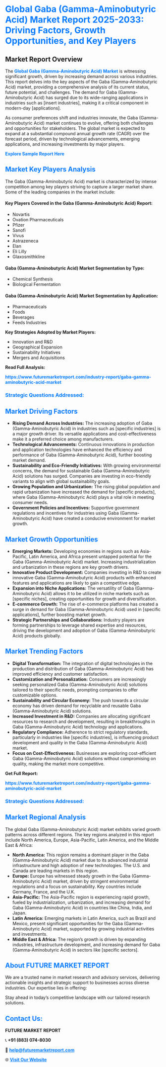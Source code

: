 <h1 style="color: #007BFF;">Global Gaba (Gamma-Aminobutyric Acid) Market Report 2025-2033: Driving Factors, Growth Opportunities, and Key Players</h1>

<section id="overview">
<h2>Market Report Overview</h2>
<p>The <a href="https://www.futuremarketreport.com/industry-report/gaba-gamma-aminobutyric-acid-market" style="color: #007BFF; text-decoration: none;"><strong>Global Gaba (Gamma-Aminobutyric Acid) Market</strong></a> is witnessing significant growth, driven by increasing demand across various industries. This report delves into the key aspects of the Gaba (Gamma-Aminobutyric Acid) market, providing a comprehensive analysis of its current status, future potential, and challenges. The demand for Gaba (Gamma-Aminobutyric Acid) has surged due to its wide-ranging applications in industries such as [insert industries], making it a critical component in modern-day [applications].</p>
<p>As consumer preferences shift and industries innovate, the Gaba (Gamma-Aminobutyric Acid) market continues to evolve, offering both challenges and opportunities for stakeholders. The global market is expected to expand at a substantial compound annual growth rate (CAGR) over the forecast period, driven by technological advancements, emerging applications, and increasing investments by major players.</p>
</section>

<section id="overview">
<p><a href="https://www.futuremarketreport.com/request-sample/reportId=31180" style="color: #007BFF; text-decoration: none;"><strong>Explore Sample Report Here</strong></a></p>
</section>

<section id="key-players">
<h2 style="color: #007BFF;">Market Key Players Analysis</h2>
<p>The Gaba (Gamma-Aminobutyric Acid) market is characterized by intense competition among key players striving to capture a larger market share. Some of the leading companies in the market include:</p>
<h4>Key Players Covered in the Gaba (Gamma-Aminobutyric Acid) Report:</h4>
<ul><li>Novartis</li><li>Ovation Pharmaceuticals</li><li>Pfizer</li><li>Sanofi</li><li>Vivus</li><li>Astrazeneca</li><li>Elan</li><li>Eli Lilly</li><li>Glaxosmithkline</li></ul>
<h4>Gaba (Gamma-Aminobutyric Acid) Market Segmentation by Type:</h4>
<ul><li>Chemical Synthesis</li><li>Biological Fermentation</li></ul>

<h4>Gaba (Gamma-Aminobutyric Acid) Market Segmentation by Application:</h4>
<ul><li>Pharmaceuticals</li><li>Foods</li><li>Beverages</li><li>Feeds Industries</li></ul>
<p><strong>Key Strategies Adopted by Market Players:</strong></p>
<ul>
<li>Innovation and R&D</li>
<li>Geographical Expansion</li>
<li>Sustainability Initiatives</li>
<li>Mergers and Acquisitions</li>
</ul>
</section>

<section>
<p><strong>Read Full Analysis: </strong></p><a href="https://www.futuremarketreport.com/industry-report/gaba-gamma-aminobutyric-acid-market" style="color: #007BFF; text-decoration: none;"><strong>https://www.futuremarketreport.com/industry-report/gaba-gamma-aminobutyric-acid-market</strong></a>
<h3 style="color: #007BFF;">Strategic Questions Addressed:</h3>
</section>

<section id="driving-factors">
<h2 style="color: #007BFF;">Market Driving Factors</h2>
<ul>
<li><strong>Rising Demand Across Industries:</strong> The increasing adoption of Gaba (Gamma-Aminobutyric Acid) in industries such as [specific industries] is a major growth driver. Its versatile applications and cost-effectiveness make it a preferred choice among manufacturers.</li>
<li><strong>Technological Advancements:</strong> Continuous innovations in production and application technologies have enhanced the efficiency and performance of Gaba (Gamma-Aminobutyric Acid), further boosting market demand.</li>
<li><strong>Sustainability and Eco-Friendly Initiatives:</strong> With growing environmental concerns, the demand for sustainable Gaba (Gamma-Aminobutyric Acid) solutions has surged. Companies are investing in eco-friendly variants to align with global sustainability goals.</li>
<li><strong>Growing Population and Urbanization:</strong> The rising global population and rapid urbanization have increased the demand for [specific products], where Gaba (Gamma-Aminobutyric Acid) plays a vital role in meeting consumer needs.</li>
<li><strong>Government Policies and Incentives:</strong> Supportive government regulations and incentives for industries using Gaba (Gamma-Aminobutyric Acid) have created a conducive environment for market growth.</li>
</ul>
</section>

<section id="growth-opportunities">
<h2 style="color: #007BFF;">Market Growth Opportunities</h2>
<ul>
<li><strong>Emerging Markets:</strong> Developing economies in regions such as Asia-Pacific, Latin America, and Africa present untapped potential for the Gaba (Gamma-Aminobutyric Acid) market. Increasing industrialization and urbanization in these regions are key growth drivers.</li>
<li><strong>Innovative Product Development:</strong> Companies investing in R&D to create innovative Gaba (Gamma-Aminobutyric Acid) products with enhanced features and applications are likely to gain a competitive edge.</li>
<li><strong>Expansion into Niche Applications:</strong> The versatility of Gaba (Gamma-Aminobutyric Acid) allows it to be utilized in niche markets such as [specific niches], creating opportunities for growth and diversification.</li>
<li><strong>E-commerce Growth:</strong> The rise of e-commerce platforms has created a surge in demand for Gaba (Gamma-Aminobutyric Acid) used in [specific applications], further boosting market growth.</li>
<li><strong>Strategic Partnerships and Collaborations:</strong> Industry players are forming partnerships to leverage shared expertise and resources, driving the development and adoption of Gaba (Gamma-Aminobutyric Acid) products globally.</li>
</ul>
</section>

<section id="trending-factors">
<h2 style="color: #007BFF;">Market Trending Factors</h2>
<ul>
<li><strong>Digital Transformation:</strong> The integration of digital technologies in the production and distribution of Gaba (Gamma-Aminobutyric Acid) has improved efficiency and customer satisfaction.</li>
<li><strong>Customization and Personalization:</strong> Consumers are increasingly seeking personalized Gaba (Gamma-Aminobutyric Acid) solutions tailored to their specific needs, prompting companies to offer customizable options.</li>
<li><strong>Sustainability and Circular Economy:</strong> The push towards a circular economy has driven demand for recyclable and reusable Gaba (Gamma-Aminobutyric Acid) solutions.</li>
<li><strong>Increased Investment in R&D:</strong> Companies are allocating significant resources to research and development, resulting in breakthroughs in Gaba (Gamma-Aminobutyric Acid) technology and applications.</li>
<li><strong>Regulatory Compliance:</strong> Adherence to strict regulatory standards, particularly in industries like [specific industries], is influencing product development and quality in the Gaba (Gamma-Aminobutyric Acid) market.</li>
<li><strong>Focus on Cost-Effectiveness:</strong> Businesses are exploring cost-efficient Gaba (Gamma-Aminobutyric Acid) solutions without compromising on quality, making the market more competitive.</li>
</ul>
</section>

<section>
<p><strong>Get Full Report: </strong></p><a href="https://www.futuremarketreport.com/industry-report/gaba-gamma-aminobutyric-acid-market" style="color: #007BFF; text-decoration: none;"><strong>https://www.futuremarketreport.com/industry-report/gaba-gamma-aminobutyric-acid-market</strong></a>
<h3 style="color: #007BFF;">Strategic Questions Addressed:</h3>
</section>


<section id="regional-analysis">
<h2 style="color: #007BFF;">Market Regional Analysis</h2>
<p>The global Gaba (Gamma-Aminobutyric Acid) market exhibits varied growth patterns across different regions. The key regions analyzed in this report include North America, Europe, Asia-Pacific, Latin America, and the Middle East & Africa:</p>
<ul>
<li><strong>North America:</strong> This region remains a dominant player in the Gaba (Gamma-Aminobutyric Acid) market due to its advanced industrial infrastructure and high adoption of new technologies. The U.S. and Canada are leading markets in this region.</li>
<li><strong>Europe:</strong> Europe has witnessed steady growth in the Gaba (Gamma-Aminobutyric Acid) market, driven by stringent environmental regulations and a focus on sustainability. Key countries include Germany, France, and the U.K.</li>
<li><strong>Asia-Pacific:</strong> The Asia-Pacific region is experiencing rapid growth, fueled by industrialization, urbanization, and increasing demand for Gaba (Gamma-Aminobutyric Acid) in countries like China, India, and Japan.</li>
<li><strong>Latin America:</strong> Emerging markets in Latin America, such as Brazil and Mexico, present significant opportunities for the Gaba (Gamma-Aminobutyric Acid) market, supported by growing industrial activities and investments.</li>
<li><strong>Middle East & Africa:</strong> The region’s growth is driven by expanding industries, infrastructure development, and increasing demand for Gaba (Gamma-Aminobutyric Acid) in sectors like [specific sectors].</li>
</ul>
</section>

<footer>
<h2 style="color: #007BFF;">About FUTURE MARKET REPORT</h2>
<p>We are a trusted name in market research and advisory services, delivering actionable insights and strategic support to businesses across diverse industries. Our expertise lies in offering:</p>

<p>Stay ahead in today’s competitive landscape with our tailored research solutions.</p>

<h2 style="color: #007BFF;">Contact Us:</h2>
<p><strong>FUTURE MARKET REPORT</strong></p>
<p>📞 <strong>+91 (883) 074-8030</strong></p>
<p>📧 <strong><a href="mailto:help@futuremarketreport.com" style="color: #007BFF;">help@futuremarketreport.com</a></strong></p>
<p>🌐 <strong><a href="https://www.futuremarketreport.com/" style="color: #007BFF;">Visit Our Website</a></strong></p>
</footer>
